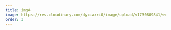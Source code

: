 ```yaml
---
title: img4
image: https://res.cloudinary.com/dyciaxri0/image/upload/v1730809841/words-falling/img3-cover_qvm4n6.jpg
order: 3
---
```

